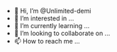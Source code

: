 - 👋 Hi, I’m @Unlimited-demi
- 👀 I’m interested in ...
- 🌱 I’m currently learning ...
- 💞️ I’m looking to collaborate on ...
- 📫 How to reach me ...

<!---
Unlimited-demi/Unlimited-demi is a ✨ special ✨ repository because its `README.md` (this file) appears on your GitHub profile.
You can click the Preview link to take a look at your changes.
--->
